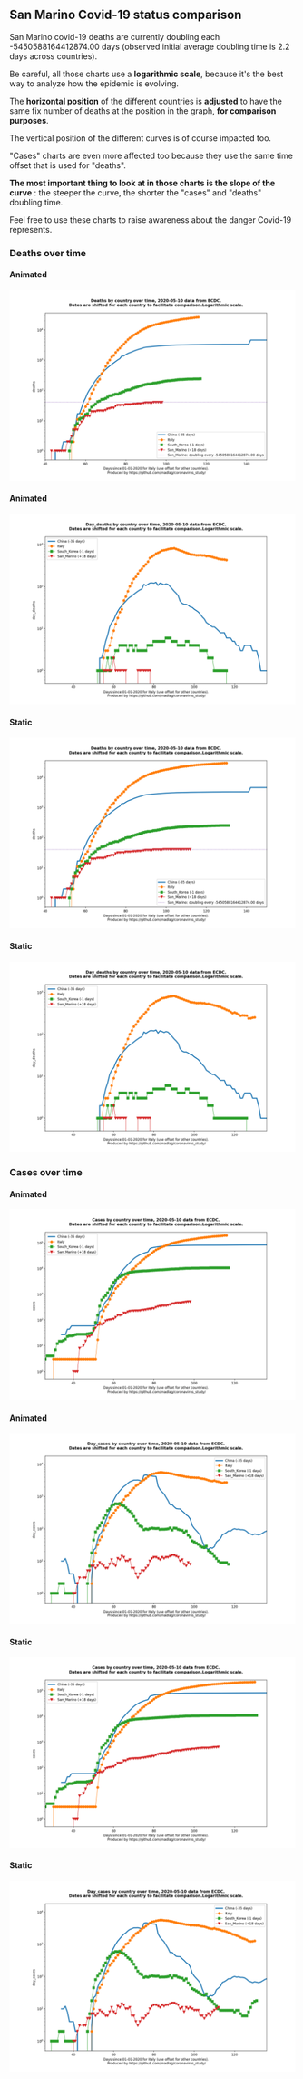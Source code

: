 ## San Marino Covid-19 status comparison 

San Marino covid-19 deaths are currently doubling each -5450588164412874.00 days (observed initial average doubling time is 2.2 days across countries).



Be careful, all those charts use a **logarithmic scale**, because it's the best way to analyze how the epidemic is evolving.
 
The **horizontal position** of the different countries is **adjusted** to have the same fix number of deaths at the position in the graph, **for comparison purposes**.

The vertical position of the different curves is of course impacted too.

"Cases" charts are even more affected too because they use the same time offset that is used for "deaths".

**The most important thing to look at in those charts is the slope of the curve** : the steeper the curve, the shorter the "cases" and "deaths" doubling time.

Feel free to use these charts to raise awareness about the danger Covid-19 represents. 


 
### Deaths over time
 
#### Animated
![San Marino covid-19 deaths animated chart](https://raw.githubusercontent.com/madlag/coronavirus_study/master/notebooks/graphs/2020-05-10/countries/San_Marino/2020-05-10_San_Marino_deaths.gif "San Marino covid-19 deaths animated chart")   
 
#### Animated
![San Marino covid-19 daily deaths animated chart](https://raw.githubusercontent.com/madlag/coronavirus_study/master/notebooks/graphs/2020-05-10/countries/San_Marino/2020-05-10_San_Marino_day_deaths.gif "San Marino covid-19 day_deaths animated chart")   
 
#### Static
![San Marino covid-19 deaths static chart](https://raw.githubusercontent.com/madlag/coronavirus_study/master/notebooks/graphs/2020-05-10/countries/San_Marino/2020-05-10_San_Marino_deaths.png "San Marino covid-19 deaths static chart")   
 
#### Static
![San Marino covid-19 daily deaths static chart](https://raw.githubusercontent.com/madlag/coronavirus_study/master/notebooks/graphs/2020-05-10/countries/San_Marino/2020-05-10_San_Marino_day_deaths.png "San Marino covid-19 day_deaths static chart")   

 
### Cases over time
 
#### Animated
![San Marino covid-19 cases animated chart](https://raw.githubusercontent.com/madlag/coronavirus_study/master/notebooks/graphs/2020-05-10/countries/San_Marino/2020-05-10_San_Marino_cases.gif "San Marino covid-19 cases animated chart")   
 
#### Animated
![San Marino covid-19 daily cases animated chart](https://raw.githubusercontent.com/madlag/coronavirus_study/master/notebooks/graphs/2020-05-10/countries/San_Marino/2020-05-10_San_Marino_day_cases.gif "San Marino covid-19 day_cases animated chart")   
 
#### Static
![San Marino covid-19 cases static chart](https://raw.githubusercontent.com/madlag/coronavirus_study/master/notebooks/graphs/2020-05-10/countries/San_Marino/2020-05-10_San_Marino_cases.png "San Marino covid-19 cases static chart")   
 
#### Static
![San Marino covid-19 daily cases static chart](https://raw.githubusercontent.com/madlag/coronavirus_study/master/notebooks/graphs/2020-05-10/countries/San_Marino/2020-05-10_San_Marino_day_cases.png "San Marino covid-19 day_cases static chart")   

